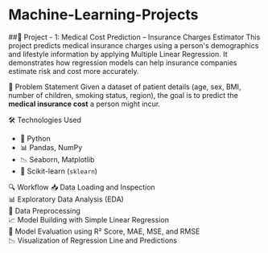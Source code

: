 # Machine-Learning-Projects

##📘 Project - 1: Medical Cost Prediction – Insurance Charges Estimator
This project predicts medical insurance charges using a person's demographics and lifestyle information by applying Multiple Linear Regression. It demonstrates how regression models can help insurance companies estimate risk and cost more accurately.

 🧠 Problem Statement
Given a dataset of patient details (age, sex, BMI, number of children, smoking status, region), the goal is to predict the **medical insurance cost** a person might incur.

🛠️ Technologies Used
- 🐍 Python  
- 📊 Pandas, NumPy  
- 📉 Seaborn, Matplotlib  
- 🤖 Scikit-learn (`sklearn`)

🔍 Workflow
  📥 Data Loading and Inspection  
  📊 Exploratory Data Analysis (EDA)  
  🧹 Data Preprocessing  
  📈 Model Building with Simple Linear Regression  
  🧪 Model Evaluation using R² Score, MAE, MSE, and RMSE  
  📉 Visualization of Regression Line and Predictions  


